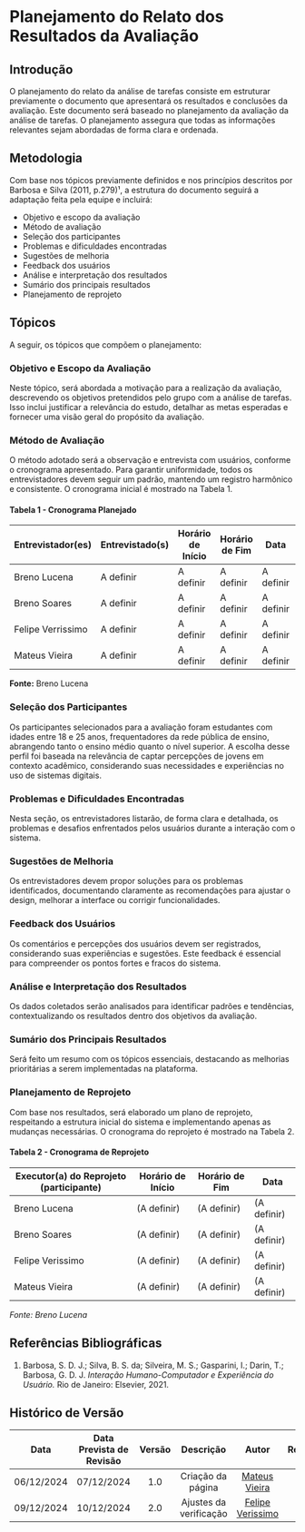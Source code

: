 # Planejamento do Relato dos Resultados da Avaliação

## Introdução
O planejamento do relato da análise de tarefas consiste em estruturar previamente o documento que apresentará os resultados e conclusões da avaliação. Este documento será baseado no planejamento da avaliação da análise de tarefas. O planejamento assegura que todas as informações relevantes sejam abordadas de forma clara e ordenada.

## Metodologia
Com base nos tópicos previamente definidos e nos princípios descritos por Barbosa e Silva (2011, p.279)¹, a estrutura do documento seguirá a adaptação feita pela equipe e incluirá:

- Objetivo e escopo da avaliação  
- Método de avaliação  
- Seleção dos participantes  
- Problemas e dificuldades encontradas  
- Sugestões de melhoria  
- Feedback dos usuários  
- Análise e interpretação dos resultados  
- Sumário dos principais resultados  
- Planejamento de reprojeto  

## Tópicos
A seguir, os tópicos que compõem o planejamento:

### Objetivo e Escopo da Avaliação
Neste tópico, será abordada a motivação para a realização da avaliação, descrevendo os objetivos pretendidos pelo grupo com a análise de tarefas. Isso inclui justificar a relevância do estudo, detalhar as metas esperadas e fornecer uma visão geral do propósito da avaliação.

### Método de Avaliação
O método adotado será a observação e entrevista com usuários, conforme o cronograma apresentado. Para garantir uniformidade, todos os entrevistadores devem seguir um padrão, mantendo um registro harmônico e consistente. O cronograma inicial é mostrado na Tabela 1.

#### Tabela 1 - Cronograma Planejado

| **Entrevistador(es)** | **Entrevistado(s)** | **Horário de Início** | **Horário de Fim** | **Data**  | **Local** |
| --------------------- | ------------------- | --------------------- | ------------------ | --------- | --------- |
| Breno Lucena          | A definir           | A definir             | A definir          | A definir | A definir |
| Breno Soares          | A definir           | A definir             | A definir          | A definir | A definir |
| Felipe Verrissimo     | A definir           | A definir             | A definir          | A definir | A definir |
| Mateus Vieira         | A definir           | A definir             | A definir          | A definir | A definir |

**Fonte:** Breno Lucena

### Seleção dos Participantes
Os participantes selecionados para a avaliação foram estudantes com idades entre 18 e 25 anos, frequentadores da rede pública de ensino, abrangendo tanto o ensino médio quanto o nível superior. A escolha desse perfil foi baseada na relevância de captar percepções de jovens em contexto acadêmico, considerando suas necessidades e experiências no uso de sistemas digitais.


### Problemas e Dificuldades Encontradas
Nesta seção, os entrevistadores listarão, de forma clara e detalhada, os problemas e desafios enfrentados pelos usuários durante a interação com o sistema.

### Sugestões de Melhoria
Os entrevistadores devem propor soluções para os problemas identificados, documentando claramente as recomendações para ajustar o design, melhorar a interface ou corrigir funcionalidades.

### Feedback dos Usuários
Os comentários e percepções dos usuários devem ser registrados, considerando suas experiências e sugestões. Este feedback é essencial para compreender os pontos fortes e fracos do sistema.

### Análise e Interpretação dos Resultados
Os dados coletados serão analisados para identificar padrões e tendências, contextualizando os resultados dentro dos objetivos da avaliação.

### Sumário dos Principais Resultados
Será feito um resumo com os tópicos essenciais, destacando as melhorias prioritárias a serem implementadas na plataforma.

### Planejamento de Reprojeto
Com base nos resultados, será elaborado um plano de reprojeto, respeitando a estrutura inicial do sistema e implementando apenas as mudanças necessárias. O cronograma do reprojeto é mostrado na Tabela 2.

#### Tabela 2 - Cronograma de Reprojeto

| Executor(a) do Reprojeto (participante) | Horário de Início | Horário de Fim | Data        |
| --------------------------------------- | ----------------- | -------------- | ----------- |
| Breno Lucena                            | (A definir)       | (A definir)    | (A definir) |
| Breno Soares                            | (A definir)       | (A definir)    | (A definir) |
| Felipe Verissimo                        | (A definir)       | (A definir)    | (A definir) |
| Mateus Vieira                           | (A definir)       | (A definir)    | (A definir) |

*Fonte: Breno Lucena*

## Referências Bibliográficas
1. Barbosa, S. D. J.; Silva, B. S. da; Silveira, M. S.; Gasparini, I.; Darin, T.; Barbosa, G. D. J. *Interação Humano-Computador e Experiência do Usuário.* Rio de Janeiro: Elsevier, 2021.


## Histórico de Versão

|    Data    | Data Prevista de Revisão | Versão |       Descrição        |                       Autor                       | Revisor |
| :--------: | :----------------------: | :----: | :--------------------: | :-----------------------------------------------: | :-----: |
| 06/12/2024 |        07/12/2024        |  1.0   |   Criação da página    |    [Mateus Vieira](https://github.com/matix0)     |         |
| 09/12/2024 |        10/12/2024        |  2.0   | Ajustes da verificação | [Felipe Verissimo](https://github.com/verissimoo) |         |
 
